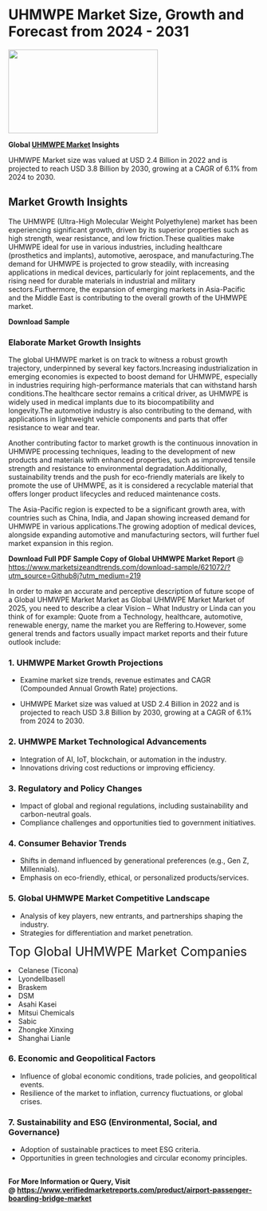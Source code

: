 <H1>UHMWPE Market Size, Growth and Forecast from 2024 - 2031</H1><img class="aligncenter size-medium wp-image-584254" src="https://thirdeyenews.in/wp-content/uploads/2024/09/Global-Market-Research-300x168.jpeg" alt="" width="300" height="168" /><p><strong>Global&nbsp;<a href="https://www.marketsizeandtrends.com/download-sample/621072/?utm_source=Github8j?utm_medium=219">UHMWPE Market</a> Insights</strong></p><p>UHMWPE Market size was valued at USD 2.4 Billion in 2022 and is projected to reach USD 3.8 Billion by 2030, growing at a CAGR of 6.1% from 2024 to 2030.</p><p><h2>Market Growth Insights</h2> <p>The UHMWPE (Ultra-High Molecular Weight Polyethylene) market has been experiencing significant growth, driven by its superior properties such as high strength, wear resistance, and low friction.These qualities make UHMWPE ideal for use in various industries, including healthcare (prosthetics and implants), automotive, aerospace, and manufacturing.The demand for UHMWPE is projected to grow steadily, with increasing applications in medical devices, particularly for joint replacements, and the rising need for durable materials in industrial and military sectors.Furthermore, the expansion of emerging markets in Asia-Pacific and the Middle East is contributing to the overall growth of the UHMWPE market.</p> <p><strong>Download Sample</strong></p> <h3>Elaborate Market Growth Insights</h3> <p>The global UHMWPE market is on track to witness a robust growth trajectory, underpinned by several key factors.Increasing industrialization in emerging economies is expected to boost demand for UHMWPE, especially in industries requiring high-performance materials that can withstand harsh conditions.The healthcare sector remains a critical driver, as UHMWPE is widely used in medical implants due to its biocompatibility and longevity.The automotive industry is also contributing to the demand, with applications in lightweight vehicle components and parts that offer resistance to wear and tear.</p> <p>Another contributing factor to market growth is the continuous innovation in UHMWPE processing techniques, leading to the development of new products and materials with enhanced properties, such as improved tensile strength and resistance to environmental degradation.Additionally, sustainability trends and the push for eco-friendly materials are likely to promote the use of UHMWPE, as it is considered a recyclable material that offers longer product lifecycles and reduced maintenance costs.</p> <p>The Asia-Pacific region is expected to be a significant growth area, with countries such as China, India, and Japan showing increased demand for UHMWPE in various applications.The growing adoption of medical devices, alongside expanding automotive and manufacturing sectors, will further fuel market expansion in this region.</p> <p><span class=""><strong>Download Full PDF Sample Copy of Global UHMWPE Market Report</strong> @ <a href="https://www.marketsizeandtrends.com/download-sample/621072/?utm_source=Github8j?utm_medium=219" target="_blank">https://www.marketsizeandtrends.com/download-sample/621072/?utm_source=Github8j?utm_medium=219</a></span></p><p>In order to make an accurate and perceptive description of future scope of a Global&nbsp;UHMWPE Market Market as Global&nbsp;UHMWPE Market Market of 2025, you need to describe a clear Vision &ndash; What Industry or Linda can you think of for example: Quote from a Technology, healthcare, automotive, renewable energy, name the market you are Reffering to.However, some general trends and factors usually impact market reports and their future outlook include:</p><h3>1.&nbsp;<strong>UHMWPE Market Growth Projections</strong></h3><ul><li>Examine market size trends, revenue estimates and CAGR (Compounded Annual Growth Rate) projections.</li><li><p>UHMWPE Market size was valued at USD 2.4 Billion in 2022 and is projected to reach USD 3.8 Billion by 2030, growing at a CAGR of 6.1% from 2024 to 2030.</p></li></ul><h3>2.&nbsp;<strong>UHMWPE Market Technological Advancements</strong></h3><ul><li>Integration of AI, IoT, blockchain, or automation in the industry.</li><li>Innovations driving cost reductions or improving efficiency.</li></ul><h3>3.&nbsp;<strong>Regulatory and Policy Changes</strong></h3><ul><li>Impact of global and regional regulations, including sustainability and carbon-neutral goals.</li><li>Compliance challenges and opportunities tied to government initiatives.</li></ul><h3>4.&nbsp;<strong>Consumer Behavior Trends</strong></h3><ul><li>Shifts in demand influenced by generational preferences (e.g., Gen Z, Millennials).</li><li>Emphasis on eco-friendly, ethical, or personalized products/services.</li></ul><h3>5.&nbsp;<strong>Global UHMWPE Market Competitive Landscape</strong></h3><ul><li>Analysis of key players, new entrants, and partnerships shaping the industry.</li><li>Strategies for differentiation and market penetration.</li></ul><p data-pm-slice="1 1 []"><span style="color: inherit; font-family: inherit; font-size: 25px;">Top Global UHMWPE Market Companies</span></p><div class="" data-test-id=""><p><li>Celanese (Ticona)</li><li> Lyondellbasell</li><li> Braskem</li><li> DSM</li><li> Asahi Kasei</li><li> Mitsui Chemicals</li><li> Sabic</li><li> Zhongke Xinxing</li><li> Shanghai Lianle</li></p></div><h3>6.&nbsp;<strong>Economic and Geopolitical Factors</strong></h3><ul><li>Influence of global economic conditions, trade policies, and geopolitical events.</li><li>Resilience of the market to inflation, currency fluctuations, or global crises.</li></ul><h3>7.&nbsp;<strong>Sustainability and ESG (Environmental, Social, and Governance)</strong></h3><ul><li>Adoption of sustainable practices to meet ESG criteria.</li><li>Opportunities in green technologies and circular economy principles.</li></ul><h2><strong style="font-size: 14px;">For More Information or Query, Visit @&nbsp;</strong><a style="background-color: #ffffff; font-size: 14px;" href="https://www.marketsizeandtrends.com/report/uhmwpe-market/" target="_blank">https://www.verifiedmarketreports.com/product/airport-passenger-boarding-bridge-market</a></h2>